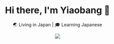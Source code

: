 <h1 align="center">Hi there, I'm Yiaobang 👋</h1>
<p align="center">
  🌏 Living in Japan | 🎓 Learning Japanese 
</p>
   <p align="center"">
     <img  src="https://github-readme-stats.vercel.app/api/top-langs/?username=yiaobang&layout=compact&langs_count=6&theme=highcontrast&cache_seconds=60" />
   </p>
   


